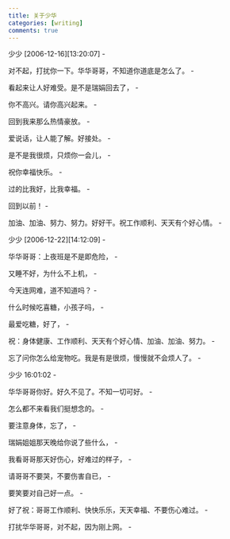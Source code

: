 ```yaml
---
title: 关于少华
categories: [writing]
comments: true
---
```


少少 [2006-12-16][13:20:07] -

对不起，打扰你一下。华华哥哥，不知道你道底是怎么了。 -

看起来让人好难受。是不是瑞娟回去了， -

你不高兴。请你高兴起来。 -

回到我来那么热情豪放。 -

爱说话，让人能了解。好接处。 -

是不是我很烦，只烦你一会儿， -

祝你幸福快乐。 -

过的比我好，比我幸福。 -

回到以前！ -

加油、加油、努力、努力。好好干。祝工作顺利、天天有个好心情。 -

少少 [2006-12-22][14:12:09] -

华华哥哥：上夜班是不是即危险， -

又睡不好，为什么不上机， -

今天连网难，道不知道吗？ -

什么时候吃喜糖，小孩子吗， -

最爱吃糖，好了， -

祝：身体健康、工作顺利、天天有个好心情、加油、加油、努力。 -

忘了问你怎么给宠物吃。我是有是很烦，慢慢就不会烦人了。 -

少少 16:01:02 -

华华哥哥你好。好久不见了。不知一切可好。 -

怎么都不来看我们挺想念的。 -

要注意身体，忘了， -

瑞娟姐姐那天晚给你说了些什么， -

我看哥哥那天好伤心，好难过的样子， -

请哥哥不要哭，不要伤害自已， -

要笑要对自己好一点。 -

好了祝：哥哥工作顺利、快快乐乐，天天幸福、不要伤心难过。 -

打扰华华哥哥，对不起，因为刚上网。 -
